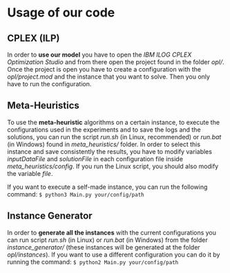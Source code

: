 # Usage of our code
## CPLEX (ILP)
In order to **use our model** you have to open the _IBM ILOG CPLEX Optimization Studio_ and from there open the project found in the folder _opl/_.
Once the project is open you have to create a configuration with the _opl/project.mod_ and the instance that you want to solve. Then you only have to run the configuration.
## Meta-Heuristics
To use the **meta-heuristic** algorithms on a certain instance, to execute the configurations used in the experiments and to save the logs and the solutions, you can run the script _run.sh_ (in Linux, recommended) or _run.bat_ (in Windows) found in _meta\_heuristics/_ folder. In order to select this instance and save consistently the results, you have to modify variables _inputDataFile_ and _solutionFile_ in each configuration file inside _meta\_heuristics/config_. If you run the Linux script, you should also modify the variable _file_.

If you want to execute a self-made instance, you can run the following command:
`$ python3 Main.py your/config/path`

## Instance Generator
In order to **generate all the instances** with the current configurations you can run script _run.sh_ (in Linux) or _run.bat_ (in Windows) from the folder _instance\_generator/_ (these instances will be generated at the folder _opl/instances_). If you want to use a different configuration you can do it by running the command:
`$ python2 Main.py your/config/path`